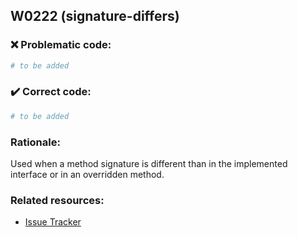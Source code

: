 ## W0222 (signature-differs)

### :x: Problematic code:

```python
# to be added
```

### :heavy_check_mark: Correct code:

```python
# to be added
```

### Rationale:

Used when a method signature is different than in the implemented interface
or in an overridden method.

### Related resources:

- [Issue Tracker](https://github.com/PyCQA/pylint/issues?q=is%3Aissue+%22signature-differs%22+OR+%22W0222%22)
